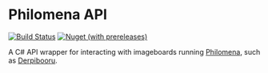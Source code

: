 # Philomena API

[![Build Status](https://travis-ci.com/Sibusten/philomena-api.svg?token=Kr6STs1rErhiGAyiBzjA&branch=main)](https://travis-ci.com/Sibusten/philomena-api)
[![Nuget (with prereleases)](https://img.shields.io/nuget/vpre/Sibusten.Philomena.Api)](https://www.nuget.org/packages/Sibusten.Philomena.Api)

A C# API wrapper for interacting with imageboards running [Philomena](https://github.com/derpibooru/philomena), such as [Derpibooru](https://derpibooru.org).
